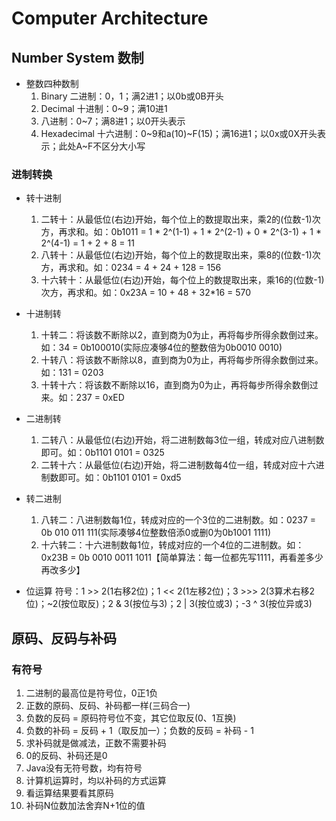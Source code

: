 # Computer Architecture



## Number System 数制
* 整数四种数制
  1. Binary 二进制：0，1；满2进1；以0b或0B开头
  2. Decimal 十进制：0~9；满10进1 
  3. 八进制：0~7；满8进1；以0开头表示
  4. Hexadecimal 十六进制：0~9和a(10)~F(15)；满16进1；以0x或0X开头表示；此处A~F不区分大小写

### 进制转换
* 转十进制
  1. 二转十：从最低位(右边)开始，每个位上的数提取出来，乘2的(位数-1)次方，再求和。如：0b1011 = 1 * 2^(1-1) + 1 * 2^(2-1) + 0 * 2^(3-1) + 1 * 2^(4-1) = 1 + 2 + 8 = 11
  2. 八转十：从最低位(右边)开始，每个位上的数提取出来，乘8的(位数-1)次方，再求和。如：0234 = 4 + 24 + 128 = 156
  3. 十六转十：从最低位(右边)开始，每个位上的数提取出来，乘16的(位数-1)次方，再求和。如：0x23A = 10 + 48 + 32*16 = 570

* 十进制转
  1. 十转二：将该数不断除以2，直到商为0为止，再将每步所得余数倒过来。如：34 = 0b100010(实际应凑够4位的整数倍为0b0010 0010)
  2. 十转八：将该数不断除以8，直到商为0为止，再将每步所得余数倒过来。如：131 = 0203
  3. 十转十六：将该数不断除以16，直到商为0为止，再将每步所得余数倒过来。如：237 = 0xED

* 二进制转
  1. 二转八：从最低位(右边)开始，将二进制数每3位一组，转成对应八进制数即可。如：0b1101 0101 = 0325
  2. 二转十六：从最低位(右边)开始，将二进制数每4位一组，转成对应十六进制数即可。如：0b1101 0101 = 0xd5

* 转二进制
  1. 八转二：八进制数每1位，转成对应的一个3位的二进制数。如：0237 = 0b 010 011 111(实际凑够4位整数倍添0或删0为0b1001 1111)
  2. 十六转二：十六进制数每1位，转成对应的一个4位的二进制数。如：0x23B = 0b 0010 0011 1011【简单算法：每一位都先写1111，再看差多少再改多少】

* 位运算
符号：1 >> 2(1右移2位)；1 << 2(1左移2位)；3 >>> 2(3算术右移2位)；~2(按位取反)；2 & 3(按位与3)；2 | 3(按位或3)；-3 ^ 3(按位异或3)

## 原码、反码与补码
### 有符号
1. 二进制的最高位是符号位，0正1负
2. 正数的原码、反码、补码都一样(三码合一)
3. 负数的反码 = 原码符号位不变，其它位取反(0、1互换)
4. 负数的补码 = 反码 + 1（取反加一）；负数的反码 = 补码 - 1
5. 求补码就是做减法，正数不需要补码
6. 0的反码、补码还是0
7. Java没有无符号数，均有符号
8. 计算机运算时，均以补码的方式运算
9. 看运算结果要看其原码
10. 补码N位数加法舍弃N+1位的值